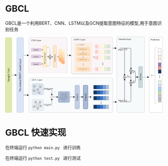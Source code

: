 # GBCL

GBCL是一个利用BERT、CNN、LSTM以及GCN提取意图特征的模型,用于意图识别任务


![模型结构图](model.png)


# GBCL 快速实现

在终端运行  `python main.py ` 进行训练

在终端运行  `python test.py ` 进行测试


